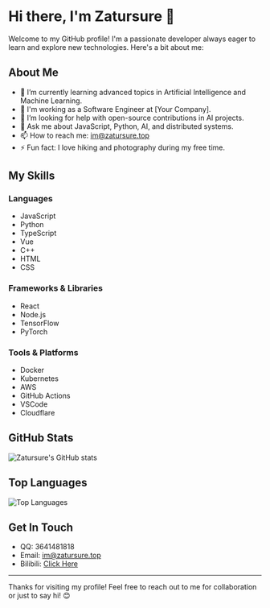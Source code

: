 # Hi there, I'm Zatursure 👋

Welcome to my GitHub profile! I'm a passionate developer always eager to learn and explore new technologies. Here's a bit about me:

## About Me

- 🌱 I’m currently learning advanced topics in Artificial Intelligence and Machine Learning.
- 💼 I'm working as a Software Engineer at [Your Company].
- 🤔 I’m looking for help with open-source contributions in AI projects.
- 💬 Ask me about JavaScript, Python, AI, and distributed systems.
- 📫 How to reach me: [im@zatursure.top](mailto:im@zatursure.top)
- ⚡ Fun fact: I love hiking and photography during my free time.

## My Skills

### Languages

- JavaScript
- Python
- TypeScript
- Vue
- C++
- HTML
- CSS

### Frameworks & Libraries

- React
- Node.js
- TensorFlow
- PyTorch

### Tools & Platforms

- Docker
- Kubernetes
- AWS
- GitHub Actions
- VSCode
- Cloudflare

## GitHub Stats

![Zatursure's GitHub stats](https://github-readme-stats.vercel.app/api?username=zatursure&show_icons=true&theme=radical)

## Top Languages

![Top Languages](https://github-readme-stats.vercel.app/api/top-langs/?username=zatursure&layout=compact&theme=radical)

## Get In Touch

- QQ: 3641481818
- Email: im@zatursure.top
- Bilibili: [Click Here](https://space.bilibili.com/3546659678063525)

---

Thanks for visiting my profile! Feel free to reach out to me for collaboration or just to say hi! 😊
```` ▋
